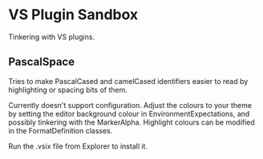 # VS Plugin Sandbox 

Tinkering with VS plugins.

## PascalSpace

Tries to make PascalCased and camelCased identifiers easier to read by highlighting or spacing bits of them.

Currently doesn't support configuration. Adjust the colours to your theme by setting the editor background colour in EnvironmentExpectations, and possibly tinkering with the MarkerAlpha. Highlight colours can be modified in the FormatDefinition classes.

Run the .vsix file from Explorer to install it.

